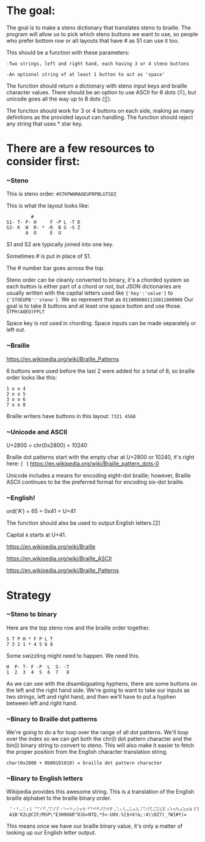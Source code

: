 # The goal:
The goal is to make a steno dictionary that translates steno to braille. The program will allow us to pick which steno buttons we want to use, so people who prefer bottom row or alt layouts that have # as S1 can use it too.

This should be a function with these parameters:

`-Two strings, left and right hand, each having 3 or 4 steno buttons`

`-An optional string of at least 1 button to act as 'space'`

The function should return a dictionary with steno input keys and braille character values. There should be an option to use ASCII for 6 dots (⠿), but unicode goes all the way up to 8 dots (⣿). 

The function should work for 3 or 4 buttons on each side, making as many definitions as the provided layout can handling. The function should reject any string that uses * star key.

# There are a few resources to consider first:

### ~Steno
This is steno order: `#STKPWHRAOEUFRPBLGTSDZ`

This is what the layout looks like:
```
         #          
S1- T- P- H     F -P L -T D
S2- K  W  R- * -R  B G -S Z
       A  O     E  U       
```
S1 and S2 are typically joined into one key.

Sometimes # is put in place of S1.


The # number bar goes across the top.


Steno order can be cleanly converted to binary, it's a chorded system so each button is either part of a chord or not, but JSON dictionaries are usually written with the capital letters used like
`{'key':'value'}` to `{'STOEUPB':'steno'}`.
We so represent that as `0110000001110011000000`
Our goal is to take 8 buttons and at least one space button and use those. `STPH(AOEU)FPLT`

Space key is not used in chording. Space inputs can be made separately or left out.

### ~Braille
https://en.wikipedia.org/wiki/Braille_Patterns

6 buttons were used before the last 2 were added for a total of 8, so braille order looks like this:
```
1 o o 4
2 o o 5
3 o o 6
7 o o 8
```
Braille writers have buttons in this layout: `7321 4568`

### ~Unicode and ASCII
U+2800 = chr(0x2800) = 10240

Braille dot patterns start with the empty char at U+2800 or 10240, it's right here: (⠀)
https://en.wikipedia.org/wiki/Braille_pattern_dots-0

Unicode includes a means for encoding eight-dot braille; however, Braille ASCII continues to be the preferred format for encoding six-dot braille. 

### ~English!

ord('A') = 65 = 0x41 = U+41

The function should also be used to output English letters.[2]

Capital `A` starts at U+41.


https://en.wikipedia.org/wiki/Braille

https://en.wikipedia.org/wiki/Braille_ASCII

https://en.wikipedia.org/wiki/Braille_Patterns

# Strategy

###  ~Steno to binary

Here are the top steno row and the braille order together.
```
S T P H * F P L T
7 3 2 1 * 4 5 6 8
```
Some swizzling might need to happen. We need this.

``` 
H  P- T- F -P  L  S- -T
1  2  3  4  5  6  7   8
```
As we can see with the disambiguating hyphens, there are some buttons on the left and the right hand side. We're going to want to take our inputs as two strings, left and right hand, and then we'll have to put a hyphen between left and right hand.

###  ~Binary to Braille dot patterns

We're going to do a for loop over the range of all dot patterns. We'll loop over the index so we can get both the chr(i) dot pattern character and the bin(i) binary string to convert to steno. This will also make it easier to fetch the proper position from the English character translation string.
```
char(0x2800 + 0b00101010) = braille dot pattern character
``` 

### ~Binary to English letters

Wikipedia provides this awesome string. This is a translation of the English braille alphabet to the braille binary order.
```
⠀⠁⠂⠃⠄⠅⠆⠇⠈⠉⠊⠋⠌⠍⠎⠏⠐⠑⠒⠓⠔⠕⠖⠗⠘⠙⠚⠛⠜⠝⠞⠟⠠⠡⠢⠣⠤⠥⠦⠧⠨⠩⠪⠫⠬⠭⠮⠯⠰⠱⠲⠳⠴⠵⠶⠷⠸⠹⠺⠻⠼⠽⠾⠿
 A1B'K2L@CIF/MSP\"E3H9O6R^DJG>NTQ,*5<-U8V.%[$+X!&;:4\\0Z7(_?W]#Y)=
 ```
 This means once we have our braille binary value, it's only a matter of looking up our English letter output.